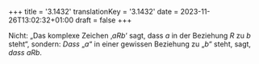 +++
title = '3.1432'
translationKey = '3.1432'
date = 2023-11-26T13:02:32+01:00
draft = false
+++

Nicht: „Das komplexe Zeichen ‚<span class="mathmode"><var>aRb</var></span>‘ sagt, dass <span class="mathmode"><var>a</var></span> in der Beziehung <span class="mathmode"><var>R</var></span> zu <span class="mathmode"><var>b</var></span> steht“, sondern: <em class="germph">Dass</em> „<span class="mathmode"><var>a</var></span>“ in einer gewissen Beziehung zu „<span class="mathmode"><var>b</var></span>“ steht, sagt, <em class="germph">dass</em> <span class="mathmode"><var>aRb</var></span>.

